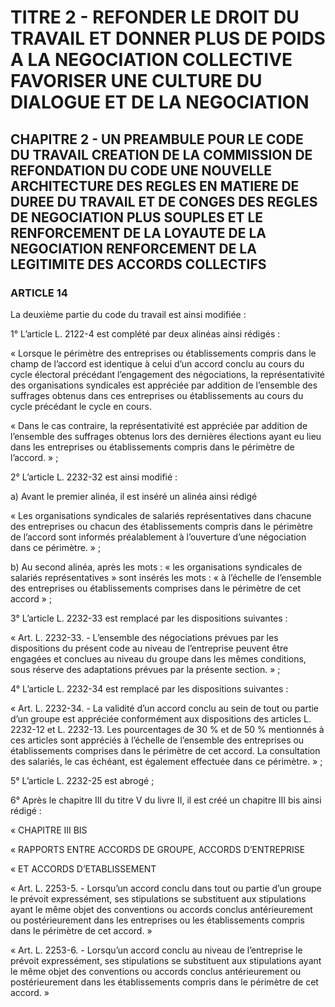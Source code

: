 # TITRE 2 - REFONDER LE DROIT DU TRAVAIL ET DONNER PLUS DE POIDS A LA NEGOCIATION COLLECTIVE FAVORISER UNE CULTURE DU DIALOGUE ET DE LA NEGOCIATION 

## CHAPITRE 2 - UN PREAMBULE POUR LE CODE DU TRAVAIL CREATION DE LA COMMISSION DE REFONDATION DU CODE UNE NOUVELLE ARCHITECTURE DES REGLES EN MATIERE DE DUREE DU TRAVAIL ET DE CONGES  DES REGLES DE NEGOCIATION PLUS SOUPLES ET LE RENFORCEMENT DE LA LOYAUTE DE LA NEGOCIATION  RENFORCEMENT DE LA LEGITIMITE DES ACCORDS COLLECTIFS 

### ARTICLE 14

La deuxième partie du code du travail est ainsi modifiée :

1° L’article L. 2122-4 est complété par deux alinéas ainsi rédigés :

« Lorsque le périmètre des entreprises ou établissements compris dans le champ de
l’accord est identique à celui d’un accord conclu au cours du cycle électoral précédant
l’engagement des négociations, la représentativité des organisations syndicales est appréciée par
addition de l’ensemble des suffrages obtenus dans ces entreprises ou établissements au cours du
cycle précédant le cycle en cours.

« Dans le cas contraire, la représentativité est appréciée par addition de l’ensemble des
suffrages obtenus lors des dernières élections ayant eu lieu dans les entreprises ou établissements
compris dans le périmètre de l’accord. » ;

2° L’article L. 2232-32 est ainsi modifié :

a) Avant le premier alinéa, il est inséré un alinéa ainsi rédigé

« Les organisations syndicales de salariés représentatives dans chacune des entreprises ou
chacun des établissements compris dans le périmètre de l’accord sont informés préalablement à
l’ouverture d’une négociation dans ce périmètre. » ;

b) Au second alinéa, après les mots : « les organisations syndicales de salariés
représentatives » sont insérés les mots : « à l’échelle de l’ensemble des entreprises ou
établissements comprises dans le périmètre de cet accord » ;

3° L’article L. 2232-33 est remplacé par les dispositions suivantes :

« Art. L. 2232-33. - L’ensemble des négociations prévues par les dispositions du présent
code au niveau de l’entreprise peuvent être engagées et conclues au niveau du groupe dans les
mêmes conditions, sous réserve des adaptations prévues par la présente section. » ;

4° L’article L. 2232-34 est remplacé par les dispositions suivantes :

« Art. L. 2232-34. - La validité d’un accord conclu au sein de tout ou partie d’un groupe
est appréciée conformément aux dispositions des articles L. 2232-12 et L. 2232-13. Les
pourcentages de 30 % et de 50 % mentionnés à ces articles sont appréciés à l’échelle de
l’ensemble des entreprises ou établissements comprises dans le périmètre de cet accord. La
consultation des salariés, le cas échéant, est également effectuée dans ce périmètre. » ;

5° L’article L. 2232-25 est abrogé ;



6° Après le chapitre III du titre V du livre II, il est créé un chapitre III bis ainsi rédigé :

« CHAPITRE III BIS

« RAPPORTS ENTRE ACCORDS DE GROUPE, ACCORDS D’ENTREPRISE

« ET ACCORDS D’ETABLISSEMENT

« Art. L. 2253-5. - Lorsqu’un accord conclu dans tout ou partie d’un groupe le prévoit
expressément, ses stipulations se substituent aux stipulations ayant le même objet des
conventions ou accords conclus antérieurement ou postérieurement dans les entreprises ou les
établissements compris dans le périmètre de cet accord. »

« Art. L. 2253-6. - Lorsqu’un accord conclu au niveau de l’entreprise le prévoit
expressément, ses stipulations se substituent aux stipulations ayant le même objet des
conventions ou accords conclus antérieurement ou postérieurement dans les établissements
compris dans le périmètre de cet accord. »
